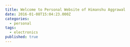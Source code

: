 ```yaml
---
title: Welcome to Personal Website of Himanshu Aggrawal
date: 2016-01-08T15:04:23.000Z
categories:
  - personal
tags:
  - electronics
published: true
---
```


<html>
	<head>
 		<meta http-equiv="Refresh" content="1;url=http://himanshua.com/research/">
 	</head>
 </html>